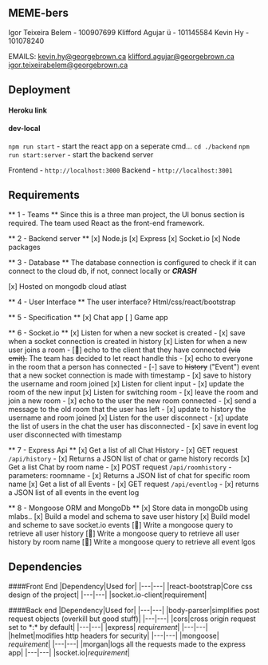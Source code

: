 ## MEME-bers
Igor Teixeira Belem - 100907699
Klifford Agujar ü - 101145584
Kevin Hy - 101078240

EMAILS:
kevin.hy@georgebrown.ca
klifford.agujar@georgebrown.ca
igor.teixeirabelem@georgebrown.ca

## Deployment

#### Heroku link


#### dev-local
`npm run start` - start the react app
on a seperate cmd...
`cd ./backend`
`npm run start:server` - start the backend server

Frontend - `http://localhost:3000`
Backend - `http://localhost:3001`

## Requirements

** 1 - Teams **
 Since this is a three man project, the UI bonus section is required. The team used React as the front-end framework.

** 2 - Backend server **
[x] Node.js
[x] Express
[x] Socket.io
[x] Node packages

** 3 - Database **
 The database connection is configured to check if it can connect to the cloud db, if not, connect locally or ***CRASH***

[x] Hosted on mongodb cloud atlast

** 4 - User Interface **
 The user interface? Html/css/react/bootstrap

** 5 - Specification **
 [x] Chat app
 [ ] Game app

** 6 - Socket.io **
[x] Listen for when a new socket is created
    - [x] save when a socket connection is created in history
[x] Listen for when a new user joins a room
    - [:thought_balloon:] echo to the client that they have connected ~~(via emit).~~ The team has decided to let react handle this
    - [x] echo to everyone in the room that a person has connected
    - [-] save to ~~history~~ ("Event") event that a new socket connection is made with timestamp
    - [x] save to history the username and room joined
[x] Listen for client input
    - [x] update the room of the new input
[x] Listen for switching room
    - [x] leave the room and join a new room
    - [x] echo to the user the new room connected
    - [x] send a message to the old room that the user has left
    - [x] update to history the username and room joined
[x] Listen for the user disconnect
    - [x] update the list of users in the chat the user has disconnected
    - [x] save in event log user disconnected with timestamp

** 7 - Express Api **
[x] Get a list of all Chat History
    - [x] GET request `/api/history`
    - [x] Returns a JSON list of chat or game history records
[x] Get a list Chat by room name
    - [x] POST request `/api/roomhistory`
          - parameters: roomname
    - [x] Returns a JSON list of chat for specific room name
[x] Get a list of all Events
    - [x] GET request `/api/eventlog`
    - [x] returns a JSON list of all events in the event log

** 8 - Mongoose ORM and MongoDb **
[x] Store data in mongoDb using mlabs..
[x] Build a model and schema to save user history
[x] Build model and scheme to save socket.io events
[:thought_balloon:] Write a mongoose query to retrieve all user history
[:thought_balloon:] Write a mongoose query to retrieve all user history by room name
[:thought_balloon:] Write a mongoose query to retrieve all event lgos

## Dependencies

####Front End
|Dependency|Used for|
|---|---|
|react-bootstrap|Core css design of the project|
|---|---|
|socket.io-client|requirement|

####Back end
|Dependency|Used for|
|---|---|
|body-parser|simplifies post request objects (overkill but good stuff)|
|---|---|
|cors|cross origin request set to \*:\* by default|
|---|---|
|express| *requirement*|
|---|---|
|helmet|modifies http headers for security|
|---|---|
|mongoose| *requirement*|
|---|---|
|morgan|logs all the requests made to the express app|
|---|---|
|socket.io|*requirement*|